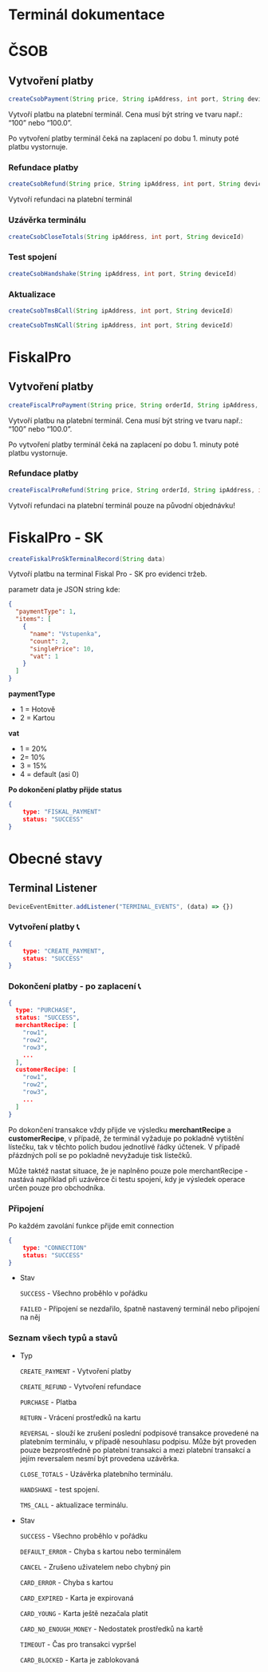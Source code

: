 # Terminál dokumentace

# ČSOB

## Vytvoření platby

```java
createCsobPayment(String price, String ipAddress, int port, String deviceId)
```

Vytvoří platbu na platební terminál. Cena musí být string ve tvaru např.:  “100” nebo “100.0”.

Po vytvoření platby terminál čeká na zaplacení po dobu 1. minuty poté platbu vystornuje.

### Refundace platby

```java
createCsobRefund(String price, String ipAddress, int port, String deviceId)
```

Vytvoří refundaci na platební terminál

### Uzávěrka terminálu
```java
createCsobCloseTotals(String ipAddress, int port, String deviceId)
```
### Test spojení
```java
createCsobHandshake(String ipAddress, int port, String deviceId)
```

### Aktualizace
```java
createCsobTmsBCall(String ipAddress, int port, String deviceId)
```

```java
createCsobTmsNCall(String ipAddress, int port, String deviceId)
```
# FiskalPro

## Vytvoření platby

```java
createFiscalProPayment(String price, String orderId, String ipAddress, int port)
```

Vytvoří platbu na platební terminál. Cena musí být string ve tvaru např.:  “100” nebo “100.0”.

Po vytvoření platby terminál čeká na zaplacení po dobu 1. minuty poté platbu vystornuje.

### Refundace platby

```java
createFiscalProRefund(String price, String orderId, String ipAddress, int port)
```

Vytvoří refundaci na platební terminál pouze na původní objednávku!

# FiskalPro - SK

```java
createFiskalProSkTerminalRecord(String data)
```

Vytvoří platbu na terminal Fiskal Pro - SK pro evidenci tržeb.

parametr data je JSON string kde:

```json
{
  "paymentType": 1,
  "items": [
    {
      "name": "Vstupenka",
      "count": 2,
      "singlePrice": 10,
      "vat": 1
    }
  ]
}
```

**paymentType**

- 1 = Hotově
- 2 = Kartou

**vat**

- 1 = 20%
- 2= 10%
- 3 = 15%
- 4 =  default (asi 0)

**Po dokončení platby přijde status**

```json
{
	type: "FISKAL_PAYMENT"
	status: "SUCCESS"
}
```

# Obecné stavy

## Terminal Listener

```jsx
DeviceEventEmitter.addListener("TERMINAL_EVENTS", (data) => {})
```

### Vytvoření platby **📞**

```json
{
	type: "CREATE_PAYMENT",
	status: "SUCCESS"
}
```

### Dokončení platby - po zaplacení **📞**

```json
{
  type: "PURCHASE",
  status: "SUCCESS",
  merchantRecipe: [
    "row1",
    "row2",
    "row3",
    ...
  ],
  customerRecipe: [
    "row1",
    "row2",
    "row3",
    ...
  ]
}
```

Po dokončení transakce vždy přijde ve výsledku **merchantRecipe** a **customerRecipe**, v případě,
že terminál vyžaduje po pokladně vytištění lístečku, tak v těchto polích budou jednotlivé řádky účtenek.
V případě přázdných polí se po pokladně nevyžaduje tisk lístečků.

Může taktéž nastat situace, že je naplněno pouze pole merchantRecipe - nastává například při uzávěrce
či testu spojení, kdy je výsledek operace určen pouze pro obchodníka.

### Připojení

Po každém zavolání funkce přijde emit connection

```json
{
	type: "CONNECTION"
	status: "SUCCESS"
}
```

- Stav

  `SUCCESS`  - Všechno proběhlo v pořádku

  `FAILED`  - Připojení se nezdařilo, špatně nastavený terminál nebo připojení na něj


### Seznam všech typů a stavů

- Typ

  `CREATE_PAYMENT`  - Vytvoření platby

  `CREATE_REFUND`  - Vytvoření refundace

  `PURCHASE`  - Platba

  `RETURN`  - Vrácení prostředků na kartu

  `REVERSAL`  - slouží ke zrušení poslední podpisové transakce provedené na platebním terminálu, v případě nesouhlasu podpisu. Může být proveden pouze bezprostředně po platební transakci a mezi platební transakcí a jejím reversalem nesmí být provedena uzávěrka.

  `CLOSE_TOTALS`  - Uzávěrka platebního terminálu.

  `HANDSHAKE`  - test spojení.

  `TMS_CALL`  - aktualizace terminálu.

- Stav

  `SUCCESS`  - Všechno proběhlo v pořádku

  `DEFAULT_ERROR`  - Chyba s kartou nebo terminálem

  `CANCEL`  - Zrušeno uživatelem nebo chybný pin

  `CARD_ERROR`  - Chyba s kartou

  `CARD_EXPIRED`  - Karta je expirovaná

  `CARD_YOUNG`  - Karta ještě nezačala platit

  `CARD_NO_ENOUGH_MONEY`  - Nedostatek prostředků na kartě

  `TIMEOUT`  - Čas pro transakci vypršel

  `CARD_BLOCKED`  - Karta je zablokovaná
